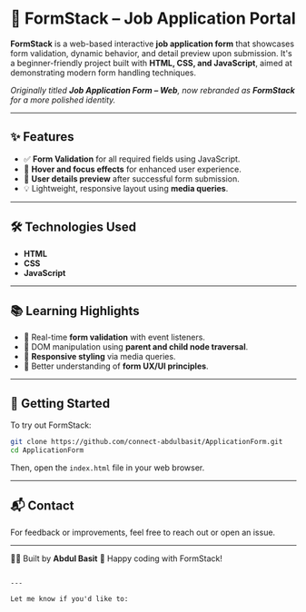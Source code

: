 
# 📄 FormStack – Job Application Portal

**FormStack** is a web-based interactive **job application form** that showcases form validation, dynamic behavior, and detail preview upon submission. It's a beginner-friendly project built with **HTML, CSS, and JavaScript**, aimed at demonstrating modern form handling techniques.

_Originally titled **Job Application Form – Web**, now rebranded as **FormStack** for a more polished identity._

---

## ✨ Features

- ✅ **Form Validation** for all required fields using JavaScript.
- 🎨 **Hover and focus effects** for enhanced user experience.
- 🧾 **User details preview** after successful form submission.
- 💡 Lightweight, responsive layout using **media queries**.

---

## 🛠 Technologies Used

- **HTML**
- **CSS**
- **JavaScript**

---

## 📚 Learning Highlights

- 🚀 Real-time **form validation** with event listeners.
- 🎯 DOM manipulation using **parent and child node traversal**.
- 📱 **Responsive styling** via media queries.
- 🧠 Better understanding of **form UX/UI principles**.

---

## 🚀 Getting Started

To try out FormStack:

```bash
git clone https://github.com/connect-abdulbasit/ApplicationForm.git
cd ApplicationForm
````

Then, open the `index.html` file in your web browser.

---

## 📬 Contact

For feedback or improvements, feel free to reach out or open an issue.

---

🧑‍💻 Built by **Abdul Basit**
🎉 Happy coding with FormStack!

```

---

Let me know if you'd like to:

